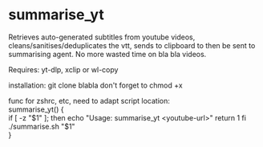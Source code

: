# summarise_yt
Retrieves auto-generated subtitles from youtube videos, cleans/sanitises/deduplicates the vtt, sends to clipboard to then be sent to summarising agent. No more wasted time on bla bla videos.

Requires:
yt-dlp, xclip or wl-copy

installation:
git clone blabla
don't forget to chmod +x

func for zshrc, etc, need to adapt script location:  
summarise_yt() {  
    if [ -z "$1" ]; then  
        echo "Usage: summarise_yt <youtube-url>"  
        return 1  
    fi  
    ./summarise.sh "$1"  
}


